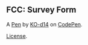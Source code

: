 FCC: Survey Form
----------------


A [Pen](https://codepen.io/ko-d14/pen/NWdrjwW) by [KO-d14](https://codepen.io/ko-d14) on [CodePen](https://codepen.io).

[License](https://codepen.io/ko-d14/pen/NWdrjwW/license).